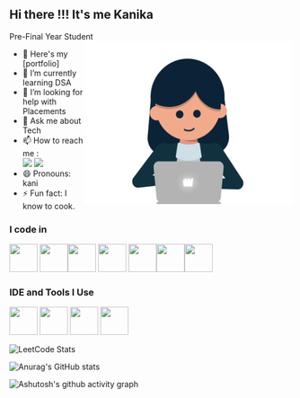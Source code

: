 ## Hi there !!!  It's me Kanika

 Pre-Final Year Student
<img align="right" width="370" height="290" src="https://github.com/kanikabaskar/Recreating_website/blob/20180f40a766fe2f3f614df3f343d62b00ca1064/kani.gif">
- 🔭 Here's my [portfolio]                                                
- 🌱 I’m currently learning DSA
- 🤔 I’m looking for help with Placements 
- 💬 Ask me about Tech
- 📫 How to reach me :
<br />[<img src="https://img.shields.io/badge/LinkedIn-0077B5?style=for-the-badge&logo=linkedin&logoColor=white" />](https://www.linkedin.com/in/kanika-b-405373255/)  [<img src="https://img.shields.io/badge/Gmail-D14836?style=for-the-badge&logo=gmail&logoColor=white"/>](mailto:kanikabaskar13@gmail.com)
- 😄 Pronouns: kani
- ⚡ Fun fact: I know to cook.

### I code in
<img height="50" width="50" src="https://img.icons8.com/color/48/000000/python.png" /> <img height="50" width="50" src="https://img.icons8.com/color/48/000000/c-programming.png" /><img height="50" width="50" src="https://img.icons8.com/color/48/000000/java-coffee-cup-logo.png" /> <img height="50" width="50" src="https://img.icons8.com/color/48/000000/html-5.png" /> <img height="50" width="50" src="https://img.icons8.com/color/48/000000/css3.png" /><img height="50" width="50" src="https://img.icons8.com/color/48/000000/javascript.png"/><img height="50" width="50" src="https://img.icons8.com/color/48/000000/mysql-logo.png"/>
### IDE and Tools I Use
<img height="50" width="50" src="https://img.icons8.com/color/48/000000/visual-studio-code-2019.png"/> <img height="50" width="50" src="https://img.icons8.com/color/50/000000/git.png"/> <img height="50" width="50" src="https://img.icons8.com/?size=100&id=67169&format=png&color=000000"/>
<img height="50" width="50" src="https://img.icons8.com/?size=100&id=zfHRZ6i1Wg0U&format=png&color=000000"/>

![LeetCode Stats](https://leetcard.jacoblin.cool/kanikabaskar?theme=dark&font=Buda)

![Anurag's GitHub stats](https://github-readme-stats.vercel.app/api?username=kanikabaskar&show_icons=true&theme=dark)

![Ashutosh's github activity graph](https://github-readme-activity-graph.vercel.app/graph?username=kanikabaskar&bg_color=0d0c0d&color=fffaff&line=e506d6&point=f4f3f3&area=true&hide_border=true)



